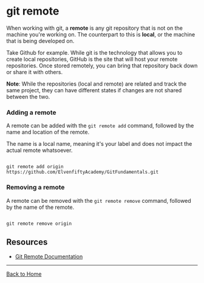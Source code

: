 # git remote

When working with git, a **remote** is any git repository that is not on the machine you're working on. The counterpart to this is **local**, or the machine that is being developed on.

Take Github for example. While git is the technology that allows you to create local repositories, GitHub is the site that will host your remote repositories. Once stored remotely, you can bring that repository back down or share it with others.

**Note**: While the repositories (local and remote) are related and track the same project, they can have different states if changes are not shared between the two.

### Adding a remote

A remote can be added with the `git remote add` command, followed by the name and location of the remote.

The name is a local name, meaning it's your label and does not impact the actual remote whatsoever.

```

git remote add origin https://github.com/ElvenfiftyAcademy/GitFundamentals.git
```

### Removing a remote

A remote can be removed with the `git remote remove` command, followed by the name of the remote.

```

git remote remove origin
```

## Resources

- [Git Remote Documentation](https://git-scm.com/docs/git-remote)

---

[Back to Home](../README.md)
